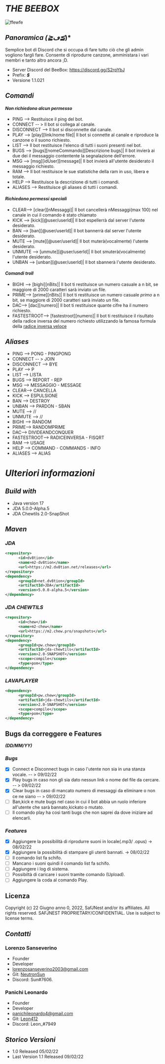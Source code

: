 # ***THE BEEBOX***

![ffewfe](img/logo.png)

## ***Panoramica (≧ڡ≦*)***
Semplice bot di Discord che si occupa di fare tutto ciò che gli admin vogliono fargli fare.
Consente di riprodurre canzone, amministara i vari membri e tanto altro ancora ;D.
- Server Discord del BeeBox: https://discord.gg/S2rpYbJ
- Prefix: ***$***
- Versione 1.1.021
## ***Comandi***

#### ***Non richiedono alcun permesso***
- PING --> Restituisce il ping del bot.
- CONNECT -- > Il bot si collega al canale.
- DISCONNECT --> Il bot si disconnette dal canale.
- PLAY --> [play][link/nome file]| Il bot si connette al canale e riproduce la canzone o il suono richiesto.
- LIST --> Il bot restituisce l'elenco di tutti i suoni presenti nel bot.
- BUGS --> [bugs][nomeCommando][Descrizione bugs]| Il bot invierà ai due dei il messaggio contentente la segnalazione dell'errore.
- MSG --> [msg][idUser][message]| Il bot invierà all'utente desiderato il messaggio richiesto.
- RAM --> Il bot restituisce le sue statistiche della ram in uso, libera e totale.
- HELP --> Restituisce la descrizione di tutti i comandi.
- ALIASES --> Restituisce gli aliases di tutti i comandi.

#### ***Richiedono permessi speciali***
- CLEAR--> [clear][nMessaggi]| Il bot cancellerà nMessaggi(max 100) nel canale in cui il comando è stato chiamato
- KICK --> [kick][@user/userId]| Il bot espellerrà dal server l'utente desiderato.
- BAN --> [ban][@user/userId]| Il bot bannerrà dal server l'utente desiderato.
- MUTE --> [mute][@user/userId]| Il bot muterà(vocalmente) l'utente desiderato.
- UNMUTE --> [unmute][@user/userId]| Il bot smuterà(vocalmente) l'utente desiderato.
- UNBAN --> [unban][@user/userId]| Il bot sbannerà l'utente desiderato.

#### ***Comandi troll***
- BIGHI --> [bighi][nBits]| Il bot ti restituisce un numero casuale a n bit, se maggiore di 2000 caratteri sarà inviato un file.
- PRIME--> [prime][nBits]| Il bot ti restituisce un numero casuale *primo* a n bit, se maggiore di 2000 caratteri sarà inviato un file.
- DAC--> [dac][numero]| Il bot ti restituisce quante cifre ha il numero richiesto.
- FASTESTROOT--> [fastestroot][numero]| Il bot ti restituisce il risultato della radice inversa del numero richiesto utilizzando la famosa formula della [radice inversa veloce](https://it.wikipedia.org/wiki/Radice_quadrata_inversa_veloce)


## ***Aliases***
- PING --> PONG - PINGPONG
- CONNECT -- > JOIN
- DISCONNECT --> BYE
- PLAY --> P
- LIST --> LISTA
- BUGS --> REPORT - REP
- MSG --> MESSAGGIO - MESSAGE
- CLEAR--> CANCELLA
- KICK --> ESPULSIONE
- BAN --> DESTROY
- UNBAN --> PARDON - SBAN
- MUTE --> //
- UNMUTE --> //
- BIGHI --> RANDOM
- PRIME--> RANDOMPRIME
- DAC--> DIVIDEANDCONQUER
- FASTESTROOT--> RADICEINVERSA - FISQRT
- RAM --> USAGE
- HELP --> COMMAND - COMMANDS - INFO
- ALIASES --> ALIAS

# ***Ulteriori informazioni***
## ***Build with***
- Java version 17
- JDA 5.0.0-Alpha.5
- JDA Chewtils 2.0-SnapShot

## ***Maven***
### ***JDA***
```xml
<repository>
      <id>dv8tion</id>
      <name>m2-dv8tion</name>
      <url>https://m2.dv8tion.net/releases</url>
</repository>
<dependency>
      <groupId>net.dv8tion</groupId>
      <artifactId>JDA</artifactId>
      <version>5.0.0-alpha.5</version>
</dependency>
```
### ***JDA CHEWTILS***
```xml
<repository>
      <id>chew</id>
      <name>m2-chew</name>
      <url>https://m2.chew.pro/snapshots</url>
</repository>
<dependency>
      <groupId>pw.chew</groupId>
      <artifactId>jda-chewtils</artifactId>
      <version>2.0-SNAPSHOT</version>
      <scope>compile</scope>
      <type>pom</type>
</dependency>
```
### ***LAVAPLAYER***
```xml
<dependency>
      <groupId>pw.chew</groupId>
      <artifactId>jda-chewtils</artifactId>
      <version>2.0-SNAPSHOT</version>
      <scope>compile</scope>
      <type>pom</type>
</dependency>
```
## **Bugs da correggere e Features**
***(DD/MM/YY)***
### ***Bugs***
- [x] Connect e Disconnect bugs in caso l'utente non sia in una stanza vocale. -- > 09/02/22
- [x] Play bugs in caso non gli sia dato nessun link o nome del file da cercare. -- > 09/02/22
- [x] Clear bugs in caso di mancato numero di messaggi da eliminare o non ce ne siano -- > 09/02/22
- [ ] Ban,kick e mute bugs nel caso in cui il bot abbia un ruolo inferiore all'utente che sarà bannato,kickato o mutato.
- [ ] Il comando play ha così tanti bugs che non saprei da dove iniziare ad elencarli.
### ***Features***
- [x] Aggiungere la possibilità di riprodurre suoni in locale(.mp3/ .opus) -> 08/02/22
- [x] Aggiungere la possibilità di stampare gli utenti bannati. -> 08/02/22
- [ ] Il comando list fa schifo.
- [ ] Mancano i suoni quindi il comando list fa schifo.
- [ ] Aggiungere i log di sistema.
- [ ] Possibiltà di caricare i suoni tramite comando (Upload).
- [ ] Aggiungere la coda al comando Play.
## **Licenza**
Copyright (c) 22 Giugno anno 0, 2022, SafJNest and/or its affiliates. All rights reserved. SAFJNEST PROPRIETARY/CONFIDENTIAL. Use is subject to license terms.

## ***Contatti***
### Lorenzo Sanseverino 
- Founder
- Developer
- lorenzosanseverino2003@gmail.com
- Git: <a href="https://github.com/NeutronSun">NeutronSun</a> 
- Discord: Sun#7606.
### Panichi Leonardo
- Founder
- Developer
- panichileonardo4@gmail.com
- Git: <a href="https://github.com/Leon412">Leon412</a> 
- Discord: Leon_#7949

## ***Storico Versioni***
- 1.0 Released 05/02/22
- Last Version 1.1 Released 09/02/22
